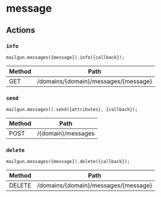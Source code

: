 # message

## Actions

### `info`

`mailgun.messages({message}).info({callback});`

Method | Path
--- | ---
GET | /domains/{domain}/messages/{message}

### `send`

`mailgun.messages().send({attributes}, {callback});`

Method | Path
--- | ---
POST | /{domain}/messages

### `delete`

`mailgun.messages({message}).delete({callback});`

Method | Path
--- | ---
DELETE | /domains/{domain}/messages/{message}

